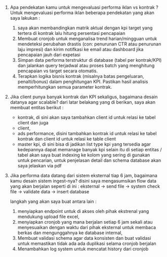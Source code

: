 1. Apa pendekatan kamu untuk mengevaluasi performa iklan vs kontrak ?
   Untuk mengevaluasi performa iklan beberapa pendekatan yang akan saya lakukan :

   1. saya akan membandingkan matrik aktual dengan kpi target yang tertera di kontrak lalu hitung persentasi pencapaian
   2. Membuat cronjob untuk menganalisa trend harian/mingguan untuk mendeteksi perubahan drastis (con: penurunan CTR atau penurunan laju impresi) dan kirim notifkasi ke email atau dashboard jika pencapaian jauh dari expetasi
   3. Simpan data performa terstruktur di database (tabel per kontrak/KPI) dan jalankan query terjadwal atau proses batch yang menghitung pencapaian vs target secara otomatis.
   4. Terapkan logika bisnis kontrak (misalnya batas pengeluaran, penalti/bonus) dalam penghitungan KPI. Pastikan hasil analisis memperhitungkan semua parameter kontrak.

2. Jika client punya banyak kontrak dan KPI sekaligus, bagaimana desain datanya agar scalable?
   dari latar belakang yang di berikan, saya akan membuat entitas berikut :
   - kontrak, di sini akan saya tambahkan client id untuk relasi ke tabel client dan juga
   - client,
   - ads performance, disini tambahkan kontrak id untuk relasi ke tabel kontrak dan client id untuk relasi ke table client
   - master kpi, di sini bisa di jadikan list type kpi yang tersedia agar kedepannya dapat memanage banyak kpi
     selain itu di setiap entitas / tabel akan saya buat indexing ke kolom yang sering di gunakan untuk pencarian, untuk penjelasan detail dan schema database akan saya jelaskan via pdf
3. Jika performa data datang dari sistem eksternal tiap 6 jam, bagaimana kamu desain
   sistem ingest-nya?
   disini saya mengasumsikan flow data yang akan berjalan seperti di ini : eksternal -> send file -> system check file -> validate data -> insert database

   langkah yang akan saya buat antara lain :

   1. menyiapkan endpoint untuk di akses oleh pihak ekstrenal yang mendukung upload file excel,
   2. menyiapkan cronjob yang mana berjalan setiap 6 jam sekali atau menyesuaikan dengan waktu dari pihak eksternal untuk membaca berkas dan mengunggahnya ke database internal,
   3. Membuat validasi schema agar data konsisten dan buat validasi untuk memastikan tidak ada ada duplikasi selama cronjob berjalan
   4. Menambahkan log system untuk mencatat history dari cronjob
